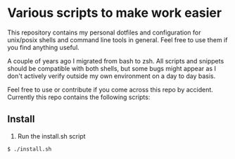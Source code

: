 # Various scripts to make work easier

This repository contains my personal dotfiles and configuration for unix/posix
shells and command line tools in general. Feel free to use them if you find
anything useful.

A couple of years ago I migrated from bash to zsh. All scripts and snippets should
be compatible with both shells, but some bugs might appear as I don't
actively verify outside my own environment on a day to day basis.

Feel free to use or contribute if you come across this repo by accident.
Currently this repo contains the following scripts:

## Install

1. Run the install.sh script

```
$ ./install.sh
```
